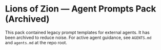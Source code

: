 # Lions of Zion — Agent Prompts Pack (Archived)

This pack contained legacy prompt templates for external agents. It has been archived to reduce noise. For active agent guidance, see `AGENTS.md` and `agents.md` at the repo root.
